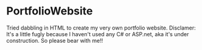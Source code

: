 # PortfolioWebsite
Tried dabbling in HTML to create my very own portfolio website. Disclamer: It's a little fugly because I haven't used any C# or ASP.net, aka it's under construction. So please bear with me!!

